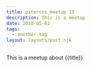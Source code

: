 ```yaml
---
title: pitercss_meetup 13
description: This is a meetup
date: 2018-05-01
tags:
  - another-tag
layout: layouts/post.njk
---
```

 This is a meetup about {{title}}
